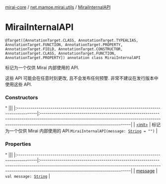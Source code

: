 [mirai-core](../../index.md) / [net.mamoe.mirai.utils](../index.md) / [MiraiInternalAPI](./index.md)

# MiraiInternalAPI

`@Target([AnnotationTarget.CLASS, AnnotationTarget.TYPEALIAS, AnnotationTarget.FUNCTION, AnnotationTarget.PROPERTY, AnnotationTarget.FIELD, AnnotationTarget.CONSTRUCTOR, AnnotationTarget.CLASS, AnnotationTarget.FUNCTION, AnnotationTarget.PROPERTY]) annotation class MiraiInternalAPI`

标记为一个仅供 Mirai 内部使用的 API.

这些 API 可能会在任意时刻更改, 且不会发布任何预警.
非常不建议在发行版本中使用这些 API.

### Constructors

"
                                    |||
                                    |:----------------------------------------------------------------------------------------|:---------------------------------------------------------------------------------------------------------------------------------------------------------------------------------------------------------|
                                    | [&lt;init&gt;](-init-.md) | 标记为一个仅供 Mirai 内部使用的 API.`MiraiInternalAPI(message: `[`String`](https://kotlinlang.org/api/latest/jvm/stdlib/kotlin/-string/index.html)` = "")` |

### Properties

"
                                    |||
                                    |:----------------------------------------------------------------------------------------|:---------------------------------------------------------------------------------------------------------------------------------------------------------------------------------------------------------|
                                    | [message](message.md) | `val message: `[`String`](https://kotlinlang.org/api/latest/jvm/stdlib/kotlin/-string/index.html) |

